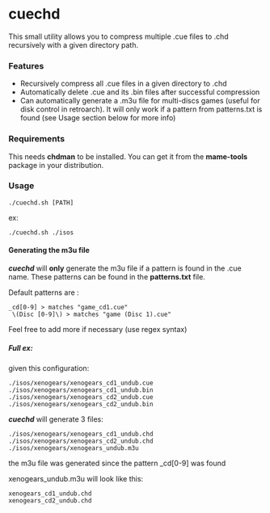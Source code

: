 # cuechd
This small utility allows you to compress multiple .cue files to .chd recursively with a given directory path.

### Features
- Recursively compress all .cue files in a given directory to .chd
- Automatically delete .cue and its .bin files after successful compression
- Can automatically generate a .m3u file for multi-discs games (useful for disk control in retroarch). It will only work if a pattern from patterns.txt is found (see Usage section below for more info)

### Requirements
This needs **chdman** to be installed. You can get it from the **mame-tools** package in your distribution.

### Usage

```
./cuechd.sh [PATH]
```
ex:
```
./cuechd.sh ./isos
```

#### Generating the m3u file

**_cuechd_** will **only** generate the m3u file if a pattern is found in the .cue name. These patterns can be found in the **patterns.txt** file.

Default patterns are :
```
_cd[0-9] > matches "game_cd1.cue"
 \(Disc [0-9]\) > matches "game (Disc 1).cue"
```
Feel free to add more if necessary (use regex syntax)

##### Full ex:
given this configuration:
```
./isos/xenogears/xenogears_cd1_undub.cue
./isos/xenogears/xenogears_cd1_undub.bin
./isos/xenogears/xenogears_cd2_undub.cue
./isos/xenogears/xenogears_cd2_undub.bin
```
**_cuechd_** will generate 3 files:
```
./isos/xenogears/xenogears_cd1_undub.chd
./isos/xenogears/xenogears_cd2_undub.chd
./isos/xenogears/xenogears_undub.m3u
```
the m3u file was generated since the pattern _cd[0-9] was found

xenogears_undub.m3u will look like this:
```
xenogears_cd1_undub.chd
xenogears_cd2_undub.chd
```

